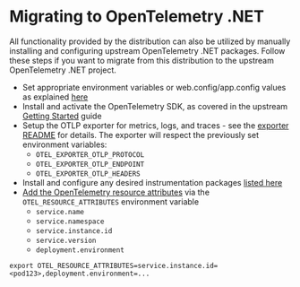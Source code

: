 # Migrating to OpenTelemetry .NET

All functionality provided by the distribution can also be utilized by manually
installing and configuring upstream OpenTelemetry .NET packages. Follow these
steps if you want to migrate from this distribution to the upstream
OpenTelemetry .NET project.

- Set appropriate environment variables or web.config/app.config values as
explained [here](https://grafana.com/docs/grafana-cloud/send-data/otlp/send-data-otlp/#push-directly-from-applications-using-the-opentelemetry-sdks)
- Install and activate the OpenTelemetry SDK,
as covered in the upstream [Getting Started](https://github.com/open-telemetry/opentelemetry-dotnet#getting-started)
guide
- Setup the OTLP exporter for metrics, logs, and traces - see the
[exporter README](https://github.com/open-telemetry/opentelemetry-dotnet/blob/main/src/OpenTelemetry.Exporter.OpenTelemetryProtocol/README.md)
for details. The exporter will respect the previously set environment variables:
  - `OTEL_EXPORTER_OTLP_PROTOCOL`
  - `OTEL_EXPORTER_OTLP_ENDPOINT`
  - `OTEL_EXPORTER_OTLP_HEADERS`
- Install and configure any desired instrumentation packages
[listed here](./supported-instrumentations.md)
- [Add the OpenTelemetry resource attributes](https://grafana.com/docs/opentelemetry/instrumentation/configuration/resource-attributes/)
via the `OTEL_RESOURCE_ATTRIBUTES` environment variable
  - `service.name`
  - `service.namespace`
  - `service.instance.id`
  - `service.version`
  - `deployment.environment`

```shell
export OTEL_RESOURCE_ATTRIBUTES=service.instance.id=<pod123>,deployment.environment=...
```
